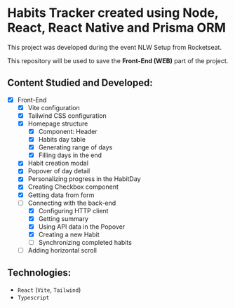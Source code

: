 # Habits Tracker created using Node, React, React Native and Prisma ORM

This project was developed during the event NLW Setup from Rocketseat.

This repository will be used to save the **Front-End (WEB)** part of the project.

## Content Studied and Developed:

- [x] Front-End
  - [x] Vite configuration
  - [x] Tailwind CSS configuration
  - [x] Homepage structure
    - [x] Component: Header
    - [x] Habits day table
    - [x] Generating range of days
    - [x] Filling days in the end
  - [x] Habit creation modal
  - [x] Popover of day detail
  - [x] Personalizing progress in the HabitDay
  - [x] Creating Checkbox component
  - [x] Getting data from form
  - [ ] Connecting with the back-end
    - [x] Configuring HTTP client
    - [x] Getting summary
    - [x] Using API data in the Popover
    - [x] Creating a new Habit
    - [ ] Synchronizing completed habits
  - [ ] Adding horizontal scroll

## Technologies:

- `React` (`Vite`, `Tailwind`)
- `Typescript`
